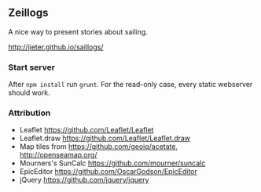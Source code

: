 Zeillogs
--------

A nice way to present stories about sailing.

http://jieter.github.io/saillogs/

### Start server
After `npm install` run `grunt`. For the read-only case, every static webserver should work.

### Attribution
 - Leaflet https://github.com/Leaflet/Leaflet
 - Leaflet.draw https://github.com/Leaflet/Leaflet.draw
 - Map tiles from https://github.com/geoiq/acetate, http://openseamap.org/
 - Mourners's SunCalc https://github.com/mourner/suncalc
 - EpicEditor https://github.com/OscarGodson/EpicEditor
 - jQuery https://github.com/jquery/jquery

